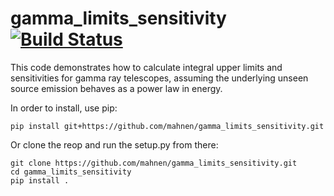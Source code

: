 # gamma_limits_sensitivity [![Build Status](https://travis-ci.org/mahnen/gamma_limits_sensitivity.svg?branch=master)](https://travis-ci.org/mahnen/gamma_limits_sensitivity)
This code demonstrates how to calculate integral upper limits and sensitivities for gamma ray telescopes, assuming the underlying unseen source emission behaves as a power law in energy.

In order to install, use pip:

```
pip install git+https://github.com/mahnen/gamma_limits_sensitivity.git
```

Or clone the reop and run the setup.py from there:

```
git clone https://github.com/mahnen/gamma_limits_sensitivity.git
cd gamma_limits_sensitivity
pip install .
```
